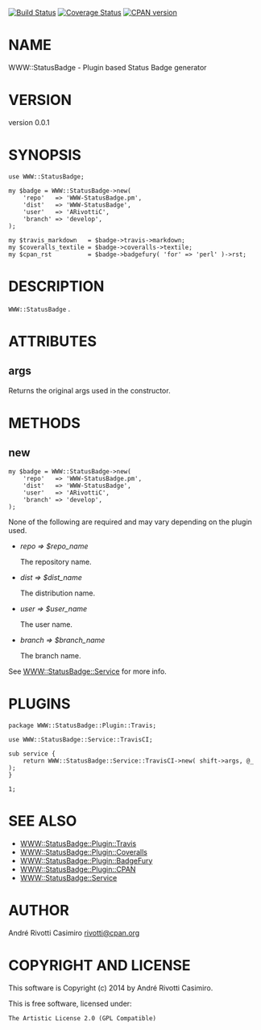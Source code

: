 
[![Build Status](https://travis-ci.org/ARivottiC/WWW-StatusBadge.pm.svg)](https://travis-ci.org/ARivottiC/WWW-StatusBadge.pm)
[![Coverage Status](https://img.shields.io/coveralls/ARivottiC/WWW-StatusBadge.pm.svg)](https://coveralls.io/r/ARivottiC/WWW-StatusBadge.pm?branch=master)
[![CPAN version](https://badge.fury.io/pl/WWW-StatusBadge.svg)](http://badge.fury.io/pl/WWW-StatusBadge)

# NAME

WWW::StatusBadge - Plugin based Status Badge generator

# VERSION

version 0.0.1

# SYNOPSIS

    use WWW::StatusBadge;

    my $badge = WWW::StatusBadge->new(
        'repo'   => 'WWW-StatusBadge.pm',
        'dist'   => 'WWW-StatusBadge',
        'user'   => 'ARivottiC',
        'branch' => 'develop',
    );

    my $travis_markdown   = $badge->travis->markdown;
    my $coveralls_textile = $badge->coveralls->textile;
    my $cpan_rst          = $badge->badgefury( 'for' => 'perl' )->rst;

# DESCRIPTION

`WWW::StatusBadge` .

# ATTRIBUTES

## args

Returns the original args used in the constructor.

# METHODS

## new

    my $badge = WWW::StatusBadge->new(
        'repo'   => 'WWW-StatusBadge.pm',
        'dist'   => 'WWW-StatusBadge',
        'user'   => 'ARivottiC',
        'branch' => 'develop',
    );

None of the following are required and may vary depending on the plugin used.

- _repo => $repo\_name_

    The repository name.

- _dist => $dist\_name_

    The distribution name.

- _user => $user\_name_

    The user name.

- _branch => $branch\_name_

    The branch name.

See [WWW::StatusBadge::Service](https://metacpan.org/pod/WWW::StatusBadge::Service) for more info.

# PLUGINS

    package WWW::StatusBadge::Plugin::Travis;

    use WWW::StatusBadge::Service::TravisCI;

    sub service {
        return WWW::StatusBadge::Service::TravisCI->new( shift->args, @_ );
    }

    1;

# SEE ALSO

- [WWW::StatusBadge::Plugin::Travis](https://metacpan.org/pod/WWW::StatusBadge::Plugin::Travis)
- [WWW::StatusBadge::Plugin::Coveralls](https://metacpan.org/pod/WWW::StatusBadge::Plugin::Coveralls)
- [WWW::StatusBadge::Plugin::BadgeFury](https://metacpan.org/pod/WWW::StatusBadge::Plugin::BadgeFury)
- [WWW::StatusBadge::Plugin::CPAN](https://metacpan.org/pod/WWW::StatusBadge::Plugin::CPAN)
- [WWW::StatusBadge::Service](https://metacpan.org/pod/WWW::StatusBadge::Service)

# AUTHOR

André Rivotti Casimiro <rivotti@cpan.org>

# COPYRIGHT AND LICENSE

This software is Copyright (c) 2014 by André Rivotti Casimiro.

This is free software, licensed under:

    The Artistic License 2.0 (GPL Compatible)
